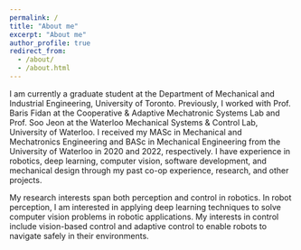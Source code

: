 ```yaml
---
permalink: /
title: "About me"
excerpt: "About me"
author_profile: true
redirect_from: 
  - /about/
  - /about.html
---
```


I am currently a graduate student at the Department of Mechanical and Industrial Engineering, University of Toronto. Previously, I worked with Prof. Baris Fidan at the Cooperative & Adaptive Mechatronic Systems Lab and Prof. Soo Jeon at the Waterloo Mechanical Systems & Control Lab, University of Waterloo. I received my MASc in Mechanical and Mechatronics Engineering and BASc in Mechanical Engineering from the University of Waterloo in 2020 and 2022, respectively. I have experience in robotics, deep learning, computer vision, software development, and mechanical design through my past co-op experience, research, and other projects.

My research interests span both perception and control in robotics. In robot perception, I am interested in applying deep learning techniques to solve computer vision problems in robotic applications. My interests in control include vision-based control and adaptive control to enable robots to navigate safely in their environments.